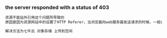 ### the server responded with a status of 403

~~~css
资源不能站外引用这个问题所导致的
原因是因为资源网站中的设置了HTTP Referer，当浏览器向web服务器发送请求的时候，一般会带上Referer，告诉服务器我是从哪个页面链接过来的，利用Referer是可以防止资源盗链的，所以这就是报错的原因啦

解决方法为七牛云 对象存储 上传到空间
~~~

